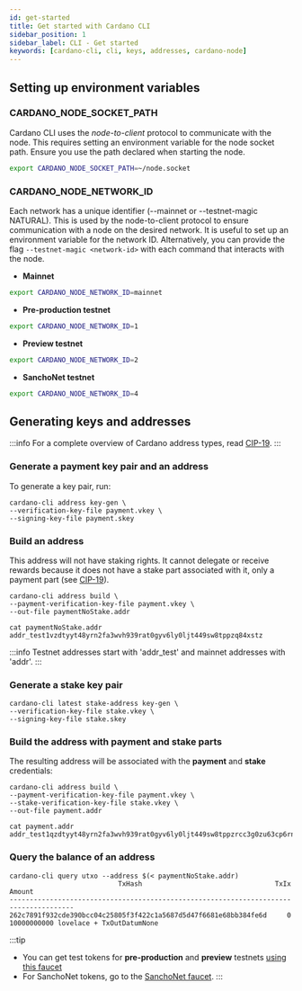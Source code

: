 ```yaml
---
id: get-started
title: Get started with Cardano CLI
sidebar_position: 1
sidebar_label: CLI - Get started
keywords: [cardano-cli, cli, keys, addresses, cardano-node]
---
```


## Setting up environment variables 

### CARDANO_NODE_SOCKET_PATH

Cardano CLI uses the *node-to-client* protocol to communicate with the node. This requires setting an environment variable for the node socket path. Ensure you use the path declared when starting the node.

```bash
export CARDANO_NODE_SOCKET_PATH=~/node.socket
```

### CARDANO_NODE_NETWORK_ID

Each network has a unique identifier (--mainnet or --testnet-magic NATURAL). This is used by the node-to-client protocol to ensure communication with a node on the desired network. It is useful to set up an environment variable for the network ID. Alternatively, you can provide the flag `--testnet-magic <network-id>` with each command that interacts with the node.  

- **Mainnet**
```bash 
export CARDANO_NODE_NETWORK_ID=mainnet 
```
- **Pre-production testnet**
```bash
export CARDANO_NODE_NETWORK_ID=1
```
- **Preview testnet**
```bash
export CARDANO_NODE_NETWORK_ID=2
```
- **SanchoNet testnet** 
```bash
export CARDANO_NODE_NETWORK_ID=4
```

## Generating keys and addresses

:::info
For a complete overview of Cardano address types, read [CIP-19](https://cips.cardano.org/cips/cip19/).
:::

### Generate a payment key pair and an address

To generate a key pair, run:

```shell
cardano-cli address key-gen \
--verification-key-file payment.vkey \
--signing-key-file payment.skey
```

### Build an address

This address will not have staking rights. It cannot delegate or receive rewards because it does not have a stake part associated with it, only a payment part (see [CIP-19](https://cips.cardano.org/cips/cip19/)).

```shell
cardano-cli address build \
--payment-verification-key-file payment.vkey \
--out-file paymentNoStake.addr
```

```shell
cat paymentNoStake.addr
addr_test1vzdtyyt48yrn2fa3wvh939rat0gyv6ly0ljt449sw8tppzq84xstz
```
:::info
Testnet addresses start with 'addr_test' and mainnet addresses with 'addr'.
:::

### Generate a stake key pair 

```shell
cardano-cli latest stake-address key-gen \
--verification-key-file stake.vkey \
--signing-key-file stake.skey
```

### Build the address with payment and stake parts

The resulting address will be associated with the **payment** and **stake** credentials:

```shell
cardano-cli address build \
--payment-verification-key-file payment.vkey \
--stake-verification-key-file stake.vkey \
--out-file payment.addr
```

```shell
cat payment.addr
addr_test1qzdtyyt48yrn2fa3wvh939rat0gyv6ly0ljt449sw8tppzrcc3g0zu63cp6rnjumfcadft63x3w8ds4u28z6zlvra4fqy2sm8n
```

### Query the balance of an address 

```shell
cardano-cli query utxo --address $(< paymentNoStake.addr)
                           TxHash                                 TxIx        Amount
--------------------------------------------------------------------------------------
262c7891f932cde390bcc04c25805f3f422c1a5687d5d47f6681e68bb384fe6d     0        10000000000 lovelace + TxOutDatumNone
```
:::tip
- You can get test tokens for **pre-production** and **preview** testnets [using this faucet](https://docs.cardano.org/cardano-testnets/tools/faucet)
- For SanchoNet tokens, go to the [SanchoNet faucet](https://sancho.network/faucet).
:::


